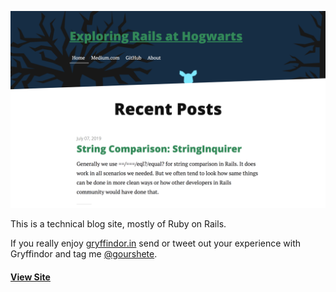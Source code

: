 ![preview Long Haul](/preview.png)

This is a technical blog site, mostly of Ruby on Rails. 

If you really enjoy [gryffindor.in](https://gryffindor.in) send or tweet out your experience with Gryffindor and tag me [@gourshete](https://twitter.com/gourshete).

#### [View Site](https://gryffindor.in)

